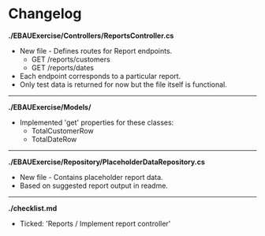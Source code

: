 # Changelog

**./EBAUExercise/Controllers/ReportsController.cs**
* New file - Defines routes for Report endpoints.
	* GET /reports/customers
	* GET /reports/dates
* Each endpoint corresponds to a particular report.
* Only test data is returned for now but the file itself is functional.

---

**./EBAUExercise/Models/**
* Implemented 'get' properties for these classes:
	* TotalCustomerRow
	* TotalDateRow

---

**./EBAUExercise/Repository/PlaceholderDataRepository.cs**
* New file - Contains placeholder report data.
* Based on suggested report output in readme.

---

**./checklist.md**
* Ticked: 'Reports / Implement report controller'

